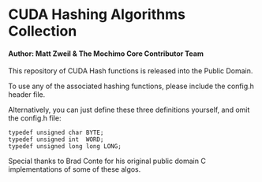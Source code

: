 # CUDA Hashing Algorithms Collection
#### Author: Matt Zweil & The Mochimo Core Contributor Team

This repository of CUDA Hash functions is released into the Public Domain.

To use any of the associated hashing functions, please include the config.h header file.

Alternatively, you can just define these three definitions yourself, and omit the config.h file:

```
typedef unsigned char BYTE;
typedef unsigned int  WORD;
typedef unsigned long long LONG;
```

Special thanks to Brad Conte for his original public domain C implementations of some of these algos.
